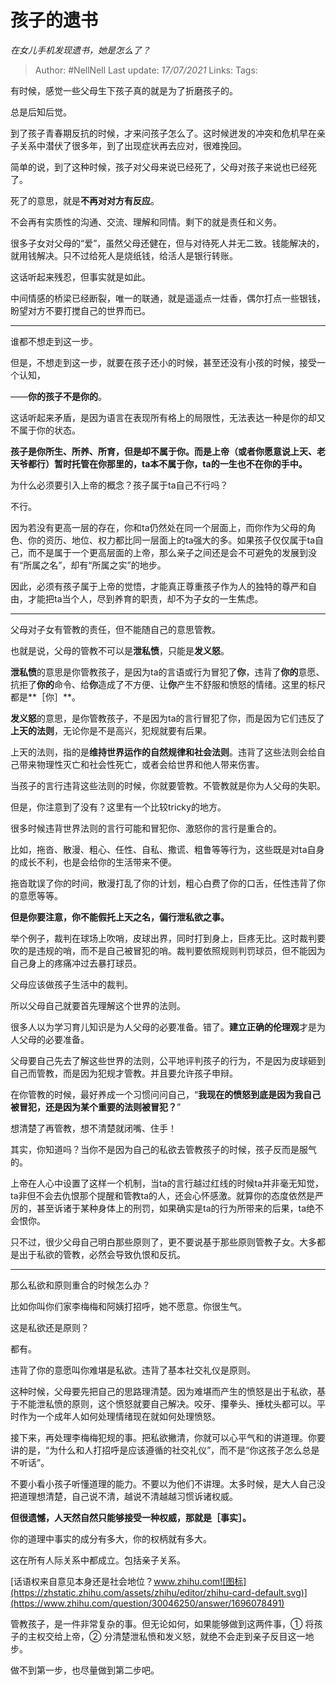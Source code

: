 # 孩子的遗书
*在女儿手机发现遗书，她是怎么了？*

> Author: #NellNell 
> Last update: *17/07/2021* 
> Links:
> Tags: 
  
有时候，感觉一些父母生下孩子真的就是为了折磨孩子的。

总是后知后觉。

到了孩子青春期反抗的时候，才来问孩子怎么了。这时候迸发的冲突和危机早在亲子关系中潜伏了很多年，到了出现症状再去应对，很难挽回。

简单的说，到了这种时候，孩子对父母来说已经死了，父母对孩子来说也已经死了。

死了的意思，就是**不再对对方有反应**。

不会再有实质性的沟通、交流、理解和同情。剩下的就是责任和义务。

很多子女对父母的“爱”，虽然父母还健在，但与对待死人并无二致。钱能解决的，就用钱解决。只不过给死人是烧纸钱，给活人是银行转账。

这话听起来残忍，但事实就是如此。

中间情感的桥梁已经断裂，唯一的联通，就是遥遥点一炷香，偶尔打点一些银钱，盼望对方不要打搅自己的世界而已。

---

谁都不想走到这一步。

但是，不想走到这一步，就要在孩子还小的时候，甚至还没有小孩的时候，接受一个认知，

——**你的孩子不是你的**。

这话听起来矛盾，是因为语言在表现所有格上的局限性，无法表达一种是你的却又不属于你的状态。

**孩子是你所生、所养、所育，但是却不属于你。而是上帝（或者你愿意说上天、老天爷都行）暂时托管在你那里的，ta本不属于你，ta的一生也不在你的手中。**

为什么必须要引入上帝的概念？孩子属于ta自己不行吗？

不行。

因为若没有更高一层的存在，你和ta仍然处在同一个层面上，而你作为父母的角色、你的资历、地位、权力都比同一层面上的ta强大的多。如果孩子仅仅属于ta自己，而不是属于一个更高层面的上帝，那么亲子之间还是会不可避免的发展到没有“所属之名”，却有“所属之实”的地步。

因此，必须有孩子属于上帝的觉悟，才能真正尊重孩子作为人的独特的尊严和自由，才能把ta当个人，尽到养育的职责，却不为子女的一生焦虑。

---

父母对子女有管教的责任，但不能随自己的意思管教。

也就是说，父母的管教不可以是**泄私愤**，只能是**发义怒**。

**泄私愤**的意思是你管教孩子，是因为ta的言语或行为冒犯了**你**，违背了**你的**意愿、抗拒了**你的**命令、给**你**造成了不方便、让**你**产生不舒服和愤怒的情绪。这里的标尺都是**［你］**。

**发义怒**的意思，是你管教孩子，不是因为ta的言行冒犯了你，而是因为它们违反了**上天的法则**，无论你是不是高兴，犯规就要有后果。

上天的法则，指的是**维持世界运作的自然规律和社会法则**。违背了这些法则会给自己带来物理性灭亡和社会性死亡，或者会给世界和他人带来伤害。

当孩子的言行违背这些法则的时候，你就要管教。不管教就是你为人父母的失职。

但是，你注意到了没有？这里有一个比较tricky的地方。

很多时候违背世界法则的言行可能和冒犯你、激怒你的言行是重合的。

比如，拖沓、散漫、粗心、任性、自私、撒谎、粗鲁等等行为，这些既是对ta自身的成长不利，也是会给你的生活带来不便。

拖沓耽误了你的时间，散漫打乱了你的计划，粗心白费了你的口舌，任性违背了你的意愿等等。

**但是你要注意，你不能假托上天之名，偏行泄私欲之事。**

举个例子，裁判在球场上吹哨，皮球出界，同时打到身上，巨疼无比。这时裁判要吹的是违规的哨，而不是自己被冒犯的哨。裁判要依照规则判罚球员，但不能因为自己身上的疼痛冲过去暴打球员。

父母应该做孩子生活中的裁判。

所以父母自己就要首先理解这个世界的法则。

很多人以为学习育儿知识是为人父母的必要准备。错了。**建立正确的伦理观**才是为人父母的必要准备。

父母要自己先去了解这些世界的法则，公平地评判孩子的行为，不是因为皮球砸到自己而管教，而是因为犯规才管教。并且要允许孩子申辩。

在你管教的时候，最好养成一个习惯问问自己，“**我现在的愤怒到底是因为我自己被冒犯，还是因为某个重要的法则被冒犯？**”

想清楚了再管教，想不清楚就闭嘴、住手！

其实，你知道吗？当你不是因为自己的私欲去管教孩子的时候，孩子反而是服气的。

上帝在人心中设置了这样一个机制，当ta的言行越过红线的时候ta并非毫无知觉，ta非但不会去仇恨那个提醒和管教ta的人，还会心怀感激。就算你的态度依然是严厉的，甚至诉诸于某种身体上的刑罚，如果确实是ta的行为所带来的后果，ta绝不会恨你。

只不过，很少父母自己明白那些原则了，更不要说基于那些原则管教子女。大多都是出于私欲的管教，必然会导致仇恨和反抗。

---

那么私欲和原则重合的时候怎么办？

比如你叫你们家李梅梅和阿姨打招呼，她不愿意。你很生气。

这是私欲还是原则？

都有。

违背了你的意愿叫你难堪是私欲。违背了基本社交礼仪是原则。

这种时候，父母要先把自己的思路理清楚。因为难堪而产生的愤怒是出于私欲，基于不能泄私愤的原则，这个愤怒就要自己解决。咬牙、攥拳头、捶枕头都可以。平时作为一个成年人如何处理情绪现在就如何处理愤怒。

接下来，再处理李梅梅犯规的事。把私欲撇清，你就可以心平气和的讲道理。你要讲的是，“为什么和人打招呼是应该遵循的社交礼仪”，而不是“你这孩子怎么总是不听话”。

不要小看小孩子听懂道理的能力。不要以为他们不讲理。太多时候，是大人自己没把道理想清楚，自己说不清，越说不清越越习惯诉诸权威。

**但很遗憾，人天然自然只能够接受一种权威，那就是［事实］。**

你的道理中事实的成分有多大，你的权柄就有多大。

这在所有人际关系中都成立。包括亲子关系。

[话语权来自意见本身还是社会地位？​www.zhihu.com![图标](https://zhstatic.zhihu.com/assets/zhihu/editor/zhihu-card-default.svg)](https://www.zhihu.com/question/30046250/answer/1696078491)

管教孩子，是一件非常复杂的事。但无论如何，如果能够做到这两件事，① 将孩子的主权交给上帝，② 分清楚泄私愤和发义怒，就绝不会走到亲子反目这一地步。

做不到第一步，也尽量做到第二步吧。